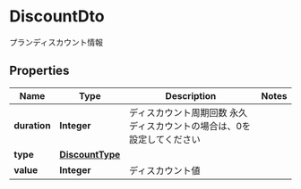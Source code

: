 

# DiscountDto

プランディスカウント情報
## Properties

Name | Type | Description | Notes
------------ | ------------- | ------------- | -------------
**duration** | **Integer** | ディスカウント周期回数 永久ディスカウントの場合は、0を設定してください  | 
**type** | [**DiscountType**](DiscountType.md) |  | 
**value** | **Integer** | ディスカウント値 | 



